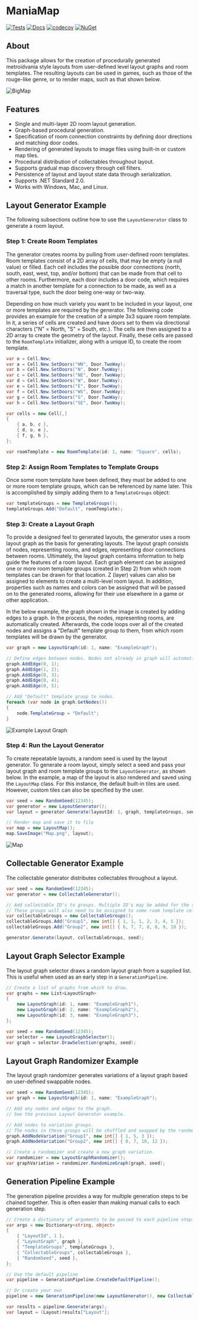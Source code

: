 # ManiaMap

[![Tests](https://github.com/mpewsey/ManiaMap/actions/workflows/tests.yml/badge.svg?event=push)](https://github.com/mpewsey/ManiaMap/actions/workflows/tests.yml)
[![Docs](https://github.com/mpewsey/ManiaMap/actions/workflows/docs.yml/badge.svg?event=push)](https://mpewsey.github.io/ManiaMap)
[![codecov](https://codecov.io/gh/mpewsey/ManiaMap/branch/main/graph/badge.svg?token=Q1LDU83FAQ)](https://codecov.io/gh/mpewsey/ManiaMap)
[![NuGet](https://img.shields.io/nuget/v/MPewsey.ManiaMap?label=NuGet)](https://www.nuget.org/packages/MPewsey.ManiaMap/)

## About

This package allows for the creation of procedurally generated metroidvania style layouts from user-defined level layout graphs and room templates. The resulting layouts can be used in games, such as those of the rouge-like genre, or to render maps, such as that shown below.

![BigMap](https://user-images.githubusercontent.com/23442063/158001876-cb3962a8-9826-44e9-bb19-a5779e3f99d6.png)

## Features

* Single and multi-layer 2D room layout generation.
* Graph-based procedural generation.
* Specification of room connection constraints by defining door directions and matching door codes.
* Rendering of generated layouts to image files using built-in or custom map tiles.
* Procedural distribution of collectables throughout layout.
* Supports gradual map discovery through cell filters.
* Persistence of layout and layout state data through serialization.
* Supports .NET Standard 2.0.
* Works with Windows, Mac, and Linux.

## Layout Generator Example

The following subsections outline how to use the `LayoutGenerator` class to generate a room layout.

### Step 1: Create Room Templates

The generator creates rooms by pulling from user-defined room templates. Room templates consist of a 2D array of cells, that may be empty (a null value) or filled. Each cell includes the possible door connections (north, south, east, west, top, and/or bottom) that can be made from that cell to other rooms. Furthermore, each door includes a door code, which requires a match in another template for a connection to be made, as well as a traversal type, such the door being one-way or two-way.

Depending on how much variety you want to be included in your layout, one or more templates are required by the generator. The following code provides an example for the creation of a simple 3x3 square room template. In it, a series of cells are created and have doors set to them via directional characters ("N" = North, "S" = South, etc.). The cells are then assigned to a 2D array to create the geometry of the layout. Finally, these cells are passed to the `RoomTemplate` initializer, along with a unique ID, to create the room template.

```RoomTemplate.cs
var o = Cell.New;
var a = Cell.New.SetDoors("WN", Door.TwoWay);
var b = Cell.New.SetDoors("N", Door.TwoWay);
var c = Cell.New.SetDoors("NE", Door.TwoWay);
var d = Cell.New.SetDoors("W", Door.TwoWay);
var e = Cell.New.SetDoors("E", Door.TwoWay);
var f = Cell.New.SetDoors("WS", Door.TwoWay);
var g = Cell.New.SetDoors("S", Door.TwoWay);
var h = Cell.New.SetDoors("SE", Door.TwoWay);

var cells = new Cell[,]
{
    { a, b, c },
    { d, o, e },
    { f, g, h },
};

var roomTemplate = new RoomTemplate(id: 1, name: "Square", cells);
```

### Step 2: Assign Room Templates to Template Groups

Once some room template have been defined, they must be added to one or more room template groups, which can be referenced by name later. This is accomplished by simply adding them to a `TemplateGroups` object:

```TemplateGroups.cs
var templateGroups = new TemplateGroups();
templateGroups.Add("Default", roomTemplate);
```

### Step 3: Create a Layout Graph

To provide a designed feel to generated layouts, the generator uses a room layout graph as the basis for generating layouts. The layout graph consists of nodes, representing rooms, and edges, representing door connections between rooms. Ultimately, the layout graph contains information to help guide the features of a room layout. Each graph element can be assigned one or more room template groups (created in Step 2) from which room templates can be drawn for that location. Z (layer) values can also be assigned to elements to create a multi-level room layout. In addition, properties such as names and colors can be assigned that will be passed on to the generated rooms, allowing for their use elsewhere in a game or other application.

In the below example, the graph shown in the image is created by adding edges to a graph. In the process, the nodes, representing rooms, are automatically created. Afterwards, the code loops over all of the created nodes and assigns a "Default" template group to them, from which room templates will be drawn by the generator.

```LayoutGraph.cs
var graph = new LayoutGraph(id: 1, name: "ExampleGraph");

// Define edges between nodes. Nodes not already in graph will automatically be created.
graph.AddEdge(0, 1);
graph.AddEdge(1, 2);
graph.AddEdge(0, 3);
graph.AddEdge(0, 4);
graph.AddEdge(0, 5);

// Add "Default" template group to nodes.
foreach (var node in graph.GetNodes())
{
    node.TemplateGroup = "Default";
}
```

![Example Layout Graph](https://user-images.githubusercontent.com/23442063/153694050-f653f3df-8170-4a2e-bd05-8f35083ccfef.png)

### Step 4: Run the Layout Generator

To create repeatable layouts, a random seed is used by the layout generator. To generate a room layout, simply select a seed and pass your layout graph and room template groups to the `LayoutGenerator`, as shown below. In the example, a map of the layout is also rendered and saved using the `LayoutMap` class. For this instance, the default built-in tiles are used. However, custom tiles can also be specified by the user.

```LayoutGenerator.cs
var seed = new RandomSeed(12345);
var generator = new LayoutGenerator();
var layout = generator.Generate(layoutId: 1, graph, templateGroups, seed);

// Render map and save it to file
var map = new LayoutMap();
map.SaveImage("Map.png", layout);
```

![Map](https://user-images.githubusercontent.com/23442063/153345310-25def719-c5a7-43c5-95ca-9e2e09493e54.png)

## Collectable Generator Example

The collectable generator distributes collectables throughout a layout.

```CollectableGenerator.cs
var seed = new RandomSeed(12345);
var generator = new CollectableGenerator();

// Add collectable ID's to groups. Multiple ID's may be added for the same item.
// These groups will also need to be assigned to some room template cells.
var collectableGroups = new CollectableGroups();
collectableGroups.Add("Group1", new int[] { 1, 1, 1, 2, 3, 4, 5 });
collectableGroups.Add("Group2", new int[] { 6, 7, 7, 8, 8, 9, 10 });

generator.Generate(layout, collectableGroups, seed);
```

## Layout Graph Selector Example

The layout graph selector draws a random layout graph from a supplied list. This is useful when used as an early step in a `GenerationPipeline`.

```LayoutGraphSelector.cs
// Create a list of graphs from which to draw.
var graphs = new List<LayoutGraph>
{
    new LayoutGraph(id: 1, name: "ExampleGraph1"),
    new LayoutGraph(id: 2, name: "ExampleGraph2"),
    new LayoutGraph(id: 3, name: "ExampleGraph3"),
};

var seed = new RandomSeed(12345);
var selector = new LayoutGraphSelector();
var graph = selector.DrawSelection(graphs, seed);
```

## Layout Graph Randomizer Example

The layout graph randomizer generates variations of a layout graph based on user-defined swappable nodes.

```LayoutGraphRandomizer.cs
var seed = new RandomSeed(12345);
var graph = new LayoutGraph(id: 1, name: "ExampleGraph");

// Add any nodes and edges to the graph.
// See the previous Layout Generator example.

// Add nodes to variation groups.
// The nodes in these groups will be shuffled and swapped by the randomizer.
graph.AddNodeVariation("Group1", new int[] { 1, 5, 3 });
graph.AddNodeVariation("Group2", new int[] { 0, 7, 10, 12 });

// Create a randomizer and create a new graph variation.
var randomizer = new LayoutGraphRandomizer();
var graphVariation = randomizer.RandomizeGraph(graph, seed);
```

## Generation Pipeline Example

The generation pipeline provides a way for multiple generation steps to be chained together. This is often easier than making manual calls to each generation step.

```GeneratorPipeline.cs
// Create a dictionary of arguments to be passed to each pipeline step.
var args = new Dictionary<string, object>
{
    { "LayoutId", 1 },
    { "LayoutGraph", graph },
    { "TemplateGroups", templateGroups },
    { "CollectableGroups", collectableGroups },
    { "RandomSeed", seed },
};

// Use the default pipeline
var pipeline = GenerationPipeline.CreateDefaultPipeline();

// Or create your own
pipeline = new GenerationPipeline(new LayoutGenerator(), new CollectableGenerator());

var results = pipeline.Generate(args);
var layout = (Layout)results["Layout"];
```

